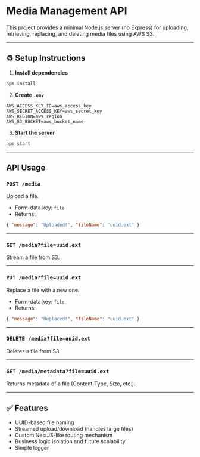 # Media Management API

This project provides a minimal Node.js server (no Express) for uploading, retrieving, replacing, and deleting media files using AWS S3.

---

## ⚙️ Setup Instructions

1. **Install dependencies**

```bash
npm install
```

2. **Create `.env`**

```env
AWS_ACCESS_KEY_ID=aws_access_key
AWS_SECRET_ACCESS_KEY=aws_secret_key
AWS_REGION=aws_region
AWS_S3_BUCKET=aws_bucket_name
```

3. **Start the server**

```bash
npm start
```

---

## API Usage

### `POST /media`

Upload a file.

- Form-data key: `file`
- Returns:

```json
{ "message": "Uploaded!", "fileName": "uuid.ext" }
```

---

### `GET /media?file=uuid.ext`

Stream a file from S3.

---

### `PUT /media?file=uuid.ext`

Replace a file with a new one.

- Form-data key: `file`
- Returns:

```json
{ "message": "Replaced!", "fileName": "uuid.ext" }
```

---

### `DELETE /media?file=uuid.ext`

Deletes a file from S3.

---

### `GET /media/metadata?file=uuid.ext`

Returns metadata of a file (Content-Type, Size, etc.).

---

## ✅ Features

- UUID-based file naming
- Streamed upload/download (handles large files)
- Custom NestJS-like routing mechanism
- Business logic isolation and future scalability
- Simple logger
